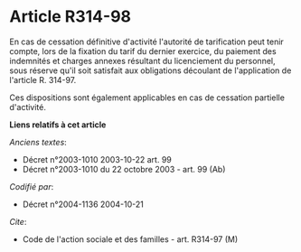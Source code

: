 # Article R314-98

En cas de cessation définitive d'activité l'autorité de tarification peut tenir compte, lors de la fixation du tarif du
dernier exercice, du paiement des indemnités et charges annexes résultant du licenciement du personnel, sous réserve qu'il
soit satisfait aux obligations découlant de l'application de l'article R. 314-97.

Ces dispositions sont également applicables en cas de cessation partielle d'activité.

**Liens relatifs à cet article**

_Anciens textes_:

  - Décret n°2003-1010 2003-10-22 art. 99
  - Décret n°2003-1010 du 22 octobre 2003 - art. 99 (Ab)

_Codifié par_:

  - Décret n°2004-1136 2004-10-21

_Cite_:

  - Code de l'action sociale et des familles - art. R314-97 (M)
